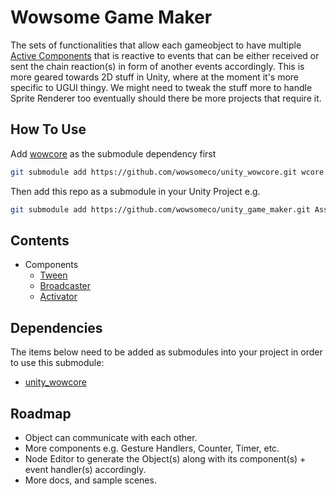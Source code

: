 # Wowsome Game Maker

The sets of functionalities that allow each gameobject to have multiple [Active Components](https://github.com/wowsomeco/unity_game_maker/tree/master/scripts/core/components) that is reactive to events that can be either received or sent the chain reaction(s) in form of another events accordingly.
This is more geared towards 2D stuff in Unity, where at the moment it's more specific to UGUI thingy. We might need to tweak the stuff more to handle Sprite Renderer too eventually should there be more projects that require it.

## How To Use

Add [wowcore](https://github.com/wowsomeco/unity_wowcore.git) as the submodule dependency first
```sh
git submodule add https://github.com/wowsomeco/unity_wowcore.git wcore
```

Then add this repo as a submodule in your Unity Project e.g.

```sh
git submodule add https://github.com/wowsomeco/unity_game_maker.git Assets/wgamemaker
```

## Contents

- Components
  - [Tween](https://github.com/wowsomeco/unity_game_maker/blob/master/scripts/core/components/WGMTween.cs)
  - [Broadcaster](https://github.com/wowsomeco/unity_game_maker/blob/master/scripts/core/components/WGMBroadcaster.cs)
  - [Activator](https://github.com/wowsomeco/unity_game_maker/blob/master/scripts/core/components/WGMActivator.cs)

## Dependencies

The items below need to be added as submodules into your project in order to use this submodule:

- [unity_wowcore](https://github.com/wowsomeco/unity_wowcore)

## Roadmap

* Object can communicate with each other.
* More components e.g. Gesture Handlers, Counter, Timer, etc.
* Node Editor to generate the Object(s) along with its component(s) + event handler(s) accordingly.
* More docs, and sample scenes.
